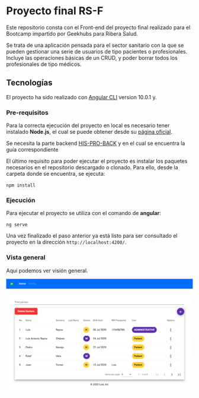 # Proyecto final RS-F
Este repositorio consta con el Front-end del proyecto final realizado para el Bootcamp impartido por Geekhubs para Ribera Salud. 

Se trata de una aplicación pensada para el sector sanitario con la que se pueden gestionar una serie de usuarios de tipo pacientes o profesionales. Incluye las operaciones básicas de un CRUD, y poder borrar todos los profesionales de tipo médicos.

## Tecnologías
El proyecto ha sido realizado con [Angular CLI](https://github.com/angular/angular-cli) version 10.0.1 y.


### Pre-requisitos
Para la correcta ejecución del proyecto en local es necesario tener instalado **Node.js**, el cual se puede obtener desde su [página oficial](https://nodejs.org/es/).

Se necesita la parte backend [HIS-PRO-BACK](https://github.com/guitarde/his-pro-back.git) y en el cual se encuentra la guía correspondiente

El último requisito para poder ejecutar el proyecto es instalar los paquetes necesarios en el repositorio descargado o clonado. Para ello, desde la carpeta donde se encuentra, se ejecuta:
```
npm install
```

### Ejecución

Para ejecutar el proyecto se utiliza con el comando de **angular**: 
```
ng serve
```

Una vez finalizado el paso anterior ya está listo para ser consultado el proyecto en la dirección  `http://localhost:4200/`.


### Vista general 
Aquí podemos ver visión general.

![alt text](./src/assets/img/picture.png)